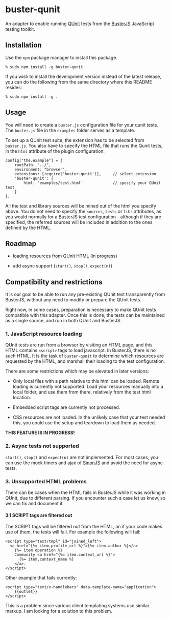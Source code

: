 

# buster-qunit #

An adapter to enable running [QUnit](http://qunitjs.com) tests
from the [BusterJS](http://busterjs.org) JavaScript testing toolkit.

## Installation ##

Use the `npm` package manager to install this package.

    % sudo npm install -g buster-qunit

If you wish to install the development version instead of the latest
release, you can do the following from the same directory where this README 
resides:

    % sudo npm install -g .


## Usage ##

You will need to create a `buster.js` configuration file for
your qunit tests. The `buster.js` file in the `examples`
folder serves as a template.

To set up a QUnit test suite, the extension has to be selected from
`buster.js`. You also have to specify the HTML file that runs the Qunit
tests, in the `html` attribute of the plugin configuration:

    config["the.example"] = {
        rootPath: "../",
        environment: "browser",
        extensions: [require('buster-qunit')],     // select extension
        'buster-qunit': {
            html: 'examples/test.html'             // specify your QUnit test
        }
    };

All the test and library sources will be mined out of the html you specify 
above. You do not need to specify the `sources`, `tests` or `libs` attributes,
as you would normally for a BusterJS test configuration - although if they are
specified, the referred sources will be included in addition to the ones
defined by the HTML.


## Roadmap ##

- loading resources from QUnit HTML (in progress)

- add async support (`start()`, `stop()`, `expect(n)`)


## Compatibility and restrictions ##

It is our goal to be able to run any pre-existing QUnit test transparently
from BusterJS, without any need to modify or prepare the QUnit tests.

Right now, in some cases, preparation is necessary to make QUnit tests 
compatible with this adapter. Once this is done, the tests can be maintained 
as a single source, and run in both QUnit and BusterJS.


### 1. JavaScript resource loading ###

QUnit tests are run from a browser by visiting an HTML page, and this HTML
contains `<script>` tags to load javascript. In BusterJS, there is no such
HTML. It is the task of `buster-qunit` to determine which resources are 
requested by the HTML, and marshall their loading to the test configuration.

There are some restrictions which may be elevated in later versions:

- Only local files with a path relative to this html can be loaded.
  Remote loading is currently not supported. Load your resources manually into
  a local folder, and use them from there, relatively from the test html
  location.

- Embedded script tags are currently not processed.

- CSS resources are not loaded. In the unlikely case that your test needed
  this, you could use the setup and teardown to load them as needed.

**THIS FEATURE IS IN PROGRESS!**


### 2. Async tests not supported ###

`start()`, `stop()` and `expect(n)` are not implemented. For most cases, you
can use the mock timers and ajax of [SinonJS](http://sinonjs.org) and avoid
the need for async tests.

### 3. Unsupported HTML problems ###

There can be cases when the HTML fails in BusterJS while it was working in
QUnit, due to different parsing. If you encounter such a case let us know,
so we can fix and document it.

#### 3.1 SCRIPT tags are filtered out ####

The SCRIPT tags will be filtered out from the HTML, an if your code makes use
of them, the tests will fail. For example the following will fail:

    <script type="text/tmpl" id="joined_left">
      <a href="{%= item.profile_url %}">{%= item.author %}</a>
        {%= item.operation %}
        Community <a href="{%= item.context_url %}">
          {%= item.context_name %}
        </a>.
    </script>

Other example that fails currently:

    <script type="text/x-handlebars" data-template-name="application">
        {{outlet}}
    </script>

This is a problem since various client templating systems use similar markup.
I am looking for a solution to this problem.
